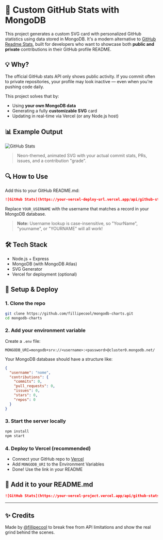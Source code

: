 # 🧠 Custom GitHub Stats with MongoDB

This project generates a custom SVG card with personalized GitHub statistics using data stored in MongoDB. It's a modern alternative to [GitHub Readme Stats](https://github.com/anuraghazra/github-readme-stats), built for developers who want to showcase both **public and private** contributions in their GitHub profile README.

## 💡 Why?

The official GitHub stats API only shows public activity. If you commit often to private repositories, your profile may look inactive — even when you're pushing code daily.

This project solves that by:
- Using **your own MongoDB data**
- Generating a fully **customizable SVG** card
- Updating in real-time via Vercel (or any Node.js host)

## 📊 Example Output

![GitHub Stats](https://your-vercel-deploy-url.vercel.app/api/github-stats?username=fillipecool)

> Neon-themed, animated SVG with your actual commit stats, PRs, issues, and a contribution "grade".

## 🔍 How to Use

Add this to your GitHub README.md:

```markdown
![GitHub Stats](https://your-vercel-deploy-url.vercel.app/api/github-stats?username=YOUR_USERNAME)
```

Replace `YOUR_USERNAME` with the username that matches a record in your MongoDB database.

> **Note:** Username lookup is case-insensitive, so "YourName", "yourname", or "YOURNAME" will all work!

## 🛠️ Tech Stack

- Node.js + Express
- MongoDB (with MongoDB Atlas)
- SVG Generator
- Vercel for deployment (optional)

## 🔧 Setup & Deploy

### 1. Clone the repo

```bash
git clone https://github.com/fillipecool/mongodb-charts.git
cd mongodb-charts
```

### 2. Add your environment variable

Create a `.env` file:

```env
MONGODB_URI=mongodb+srv://<username>:<password>@cluster0.mongodb.net/
```

Your MongoDB database should have a structure like:

```json
{
  "username": "nome",
  "contributions": {
    "commits": 0,
    "pull_requests": 0,
    "issues": 0,
    "stars": 0,
    "repos": 0
  }
}
```

### 3. Start the server locally

```bash
npm install
npm start
```

### 4. Deploy to Vercel (recommended)

- Connect your GitHub repo to [Vercel](https://vercel.com/)
- Add `MONGODB_URI` to the Environment Variables
- Done! Use the link in your README

## 📌 Add it to your README.md

```markdown
![GitHub Stats](https://your-vercel-project.vercel.app/api/github-stats?username=YOUR_USERNAME)
```

---

## ✨ Credits

Made by [@fillipecool](https://github.com/fillipecool) to break free from API limitations and show the real grind behind the scenes.